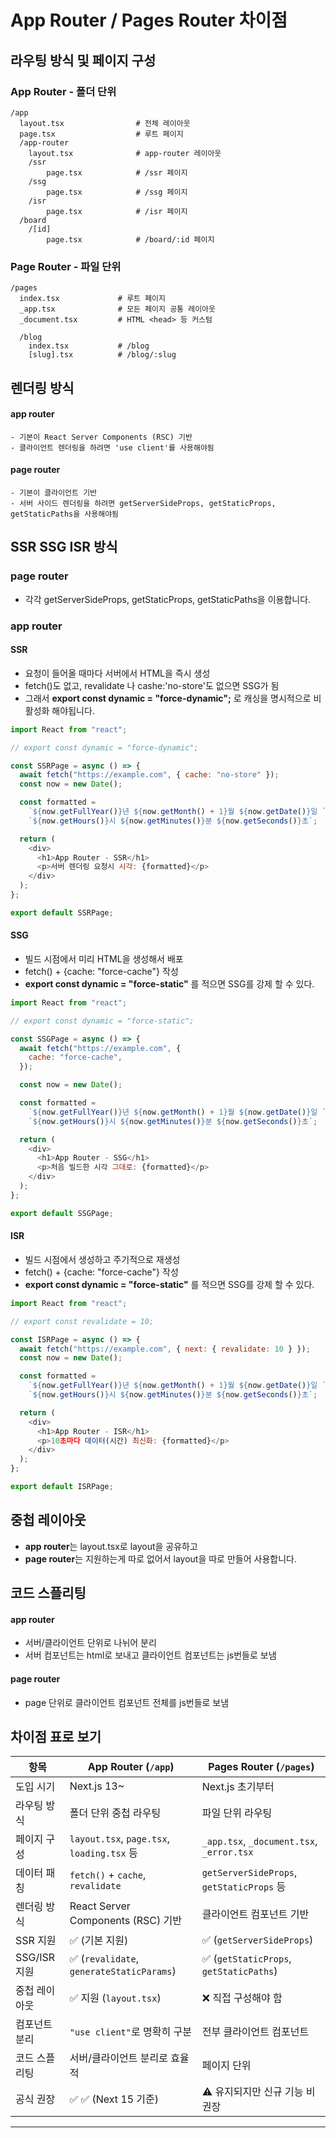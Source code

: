 # App Router / Pages Router 차이점

## 라우팅 방식 및 페이지 구성

### App Router - 폴더 단위

```text
/app
  layout.tsx                # 전체 레이아웃
  page.tsx                  # 루트 페이지
  /app-router
    layout.tsx              # app-router 레이아웃
    /ssr
        page.tsx            # /ssr 페이지
    /ssg
        page.tsx            # /ssg 페이지
    /isr
        page.tsx            # /isr 페이지
  /board
    /[id]
        page.tsx            # /board/:id 페이지
```

### Page Router - 파일 단위

```text
/pages
  index.tsx             # 루트 페이지
  _app.tsx              # 모든 페이지 공통 레이아웃
  _document.tsx         # HTML <head> 등 커스텀

  /blog
    index.tsx           # /blog
    [slug].tsx          # /blog/:slug

```

## 렌더링 방식

#### app router

    - 기본이 React Server Components (RSC) 기반
    - 클라이언트 렌더링을 하려면 'use client'를 사용해야됨

#### page router

    - 기본이 클라이언트 기반
    - 서버 사이드 렌더링을 하려면 getServerSideProps, getStaticProps, getStaticPaths을 사용해야됨

## SSR SSG ISR 방식

### page router

- 각각 getServerSideProps, getStaticProps, getStaticPaths을 이용합니다.

### app router

#### SSR

- 요청이 들어올 때마다 서버에서 HTML을 즉시 생성
- fetch()도 없고, revalidate 나 cashe:'no-store'도 없으면 SSG가 됨
- 그래서 **export const dynamic = "force-dynamic";** 로 캐싱을 명시적으로 비활성화 해야됩니다.

```javascript
import React from "react";

// export const dynamic = "force-dynamic";

const SSRPage = async () => {
  await fetch("https://example.com", { cache: "no-store" });
  const now = new Date();

  const formatted =
    `${now.getFullYear()}년 ${now.getMonth() + 1}월 ${now.getDate()}일 ` +
    `${now.getHours()}시 ${now.getMinutes()}분 ${now.getSeconds()}초`;

  return (
    <div>
      <h1>App Router - SSR</h1>
      <p>서버 렌더링 요청시 시각: {formatted}</p>
    </div>
  );
};

export default SSRPage;
```

#### SSG

- 빌드 시점에서 미리 HTML을 생성해서 배포
- fetch() + {cache: "force-cache"} 작성
- **export const dynamic = "force-static"** 를 적으면 SSG를 강제 할 수 있다.

```javascript
import React from "react";

// export const dynamic = "force-static";

const SSGPage = async () => {
  await fetch("https://example.com", {
    cache: "force-cache",
  });

  const now = new Date();

  const formatted =
    `${now.getFullYear()}년 ${now.getMonth() + 1}월 ${now.getDate()}일 ` +
    `${now.getHours()}시 ${now.getMinutes()}분 ${now.getSeconds()}초`;

  return (
    <div>
      <h1>App Router - SSG</h1>
      <p>처음 빌드한 시각 그대로: {formatted}</p>
    </div>
  );
};

export default SSGPage;
```

#### ISR

- 빌드 시점에서 생성하고 주기적으로 재생성
- fetch() + {cache: "force-cache"} 작성
- **export const dynamic = "force-static"** 를 적으면 SSG를 강제 할 수 있다.

```javascript
import React from "react";

// export const revalidate = 10;

const ISRPage = async () => {
  await fetch("https://example.com", { next: { revalidate: 10 } });
  const now = new Date();

  const formatted =
    `${now.getFullYear()}년 ${now.getMonth() + 1}월 ${now.getDate()}일 ` +
    `${now.getHours()}시 ${now.getMinutes()}분 ${now.getSeconds()}초`;

  return (
    <div>
      <h1>App Router - ISR</h1>
      <p>10초마다 데이터(시간) 최신화: {formatted}</p>
    </div>
  );
};

export default ISRPage;
```

## 중첩 레이아웃

- **app router**는 layout.tsx로 layout을 공유하고
- **page router**는 지원하는게 따로 없어서 layout을 따로 만들어 사용합니다.

## 코드 스플리팅

#### app router

- 서버/클라이언트 단위로 나뉘어 분리
- 서버 컴포넌트는 html로 보내고 클라이언트 컴포넌트는 js번들로 보냄

#### page router

- page 단위로 클라이언트 컴포넌트 전체를 js번들로 보냄

## 차이점 표로 보기

| 항목          | **App Router (`/app`)**                    | **Pages Router (`/pages`)**               |
| ------------- | ------------------------------------------ | ----------------------------------------- |
| 도입 시기     | Next.js 13~                                | Next.js 초기부터                          |
| 라우팅 방식   | 폴더 단위 중첩 라우팅                      | 파일 단위 라우팅                          |
| 페이지 구성   | `layout.tsx`, `page.tsx`, `loading.tsx` 등 | `_app.tsx`, `_document.tsx`, `_error.tsx` |
| 데이터 패칭   | `fetch()` + `cache`, `revalidate`          | `getServerSideProps`, `getStaticProps` 등 |
| 렌더링 방식   | React Server Components (RSC) 기반         | 클라이언트 컴포넌트 기반                  |
| SSR 지원      | ✅ (기본 지원)                             | ✅ (`getServerSideProps`)                 |
| SSG/ISR 지원  | ✅ (`revalidate`, `generateStaticParams`)  | ✅ (`getStaticProps`, `getStaticPaths`)   |
| 중첩 레이아웃 | ✅ 지원 (`layout.tsx`)                     | ❌ 직접 구성해야 함                       |
| 컴포넌트 분리 | `"use client"`로 명확히 구분               | 전부 클라이언트 컴포넌트                  |
| 코드 스플리팅 | 서버/클라이언트 분리로 효율적              | 페이지 단위                               |
| 공식 권장     | ✅ ✅ (Next 15 기준)                       | ⚠️ 유지되지만 신규 기능 비권장            |

---
